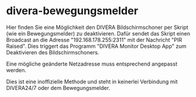 # divera-bewegungsmelder

Hier finden Sie eine Möglichkeit den DIVERA Bildschirmschoner per Skript (wie ein Bewegungsmelder) zu deaktivieren.
Dafür sendet das Skript einen Broadcast an die Adresse "192.168.178.255:2311" mit der Nachricht "PIR Raised". 
Dies triggert das Programm "DIVERA Monitor Desktop App" zum Deaktivieren des Bildschirmschoners.

Eine mögliche geänderte Netzadresse muss entsprechend angepasst werden.

Dies ist eine inoffizielle Methode und steht in keinerlei Verbindung mit DIVERA24/7 oder dem Bewegungsmelder. 

